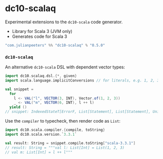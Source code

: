 # dc10-scalaq

Experimental extensions to the `dc10-scala` code generator.
 - Library for Scala 3 (JVM only)
 - Generates code for Scala 3

```scala
"com.julianpeeters" %% "dc10-scalaq" % "0.5.0"
```

### `dc10-scalaq`
An alternative `dc10-scala` DSL with dependent vector types:

```scala
import dc10.scalaq.dsl.{*, given}
import scala.language.implicitConversions // for literals, e.g. 1, 2, 3

val snippet = 
  for
    l <- VAL("l", VECTOR(3, INT), Vector.of(1, 2, 3))
    _ <- VAL("m", VECTOR(6, INT), l ++ l)
  yield ()
// snippet: IndexedStateT[ErrorF, List[Statement], List[Statement], Unit] = cats.data.IndexedStateT@29625966
```

Use the `compiler` to typecheck, then render code as `List`:

```scala
import dc10.scala.compiler.{compile, toString}
import dc10.scala.version.`3.3.1`

val result: String = snippet.compile.toString["scala-3.3.1"]
// result: String = """val l: List[Int] = List(1, 2, 3)
// val m: List[Int] = l ++ l"""
```